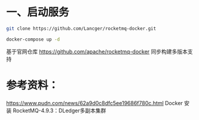# 一、启动服务

```bash
git clone https://github.com/Lancger/rocketmq-docker.git

docker-compose up -d
```

基于官网仓库 https://github.com/apache/rocketmq-docker 同步构建多版本支持 

# 参考资料：

https://www.pudn.com/news/62a9d0c8dfc5ee19686f780c.html  Docker 安装 RocketMQ-4.9.3：DLedger多副本集群
